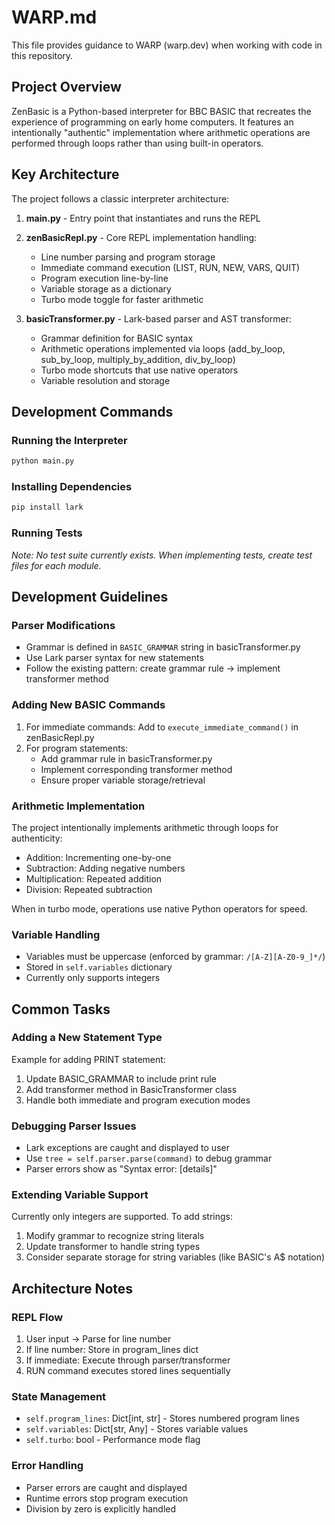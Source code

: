 # WARP.md

This file provides guidance to WARP (warp.dev) when working with code in this repository.

## Project Overview

ZenBasic is a Python-based interpreter for BBC BASIC that recreates the experience of programming on early home computers. It features an intentionally "authentic" implementation where arithmetic operations are performed through loops rather than using built-in operators.

## Key Architecture

The project follows a classic interpreter architecture:

1. **main.py** - Entry point that instantiates and runs the REPL
2. **zenBasicRepl.py** - Core REPL implementation handling:
   - Line number parsing and program storage
   - Immediate command execution (LIST, RUN, NEW, VARS, QUIT)
   - Program execution line-by-line
   - Variable storage as a dictionary
   - Turbo mode toggle for faster arithmetic

3. **basicTransformer.py** - Lark-based parser and AST transformer:
   - Grammar definition for BASIC syntax
   - Arithmetic operations implemented via loops (add_by_loop, sub_by_loop, multiply_by_addition, div_by_loop)
   - Turbo mode shortcuts that use native operators
   - Variable resolution and storage

## Development Commands

### Running the Interpreter
```bash
python main.py
```

### Installing Dependencies
```bash
pip install lark
```

### Running Tests
*Note: No test suite currently exists. When implementing tests, create test files for each module.*

## Development Guidelines

### Parser Modifications
- Grammar is defined in `BASIC_GRAMMAR` string in basicTransformer.py
- Use Lark parser syntax for new statements
- Follow the existing pattern: create grammar rule → implement transformer method

### Adding New BASIC Commands
1. For immediate commands: Add to `execute_immediate_command()` in zenBasicRepl.py
2. For program statements: 
   - Add grammar rule in basicTransformer.py
   - Implement corresponding transformer method
   - Ensure proper variable storage/retrieval

### Arithmetic Implementation
The project intentionally implements arithmetic through loops for authenticity:
- Addition: Incrementing one-by-one
- Subtraction: Adding negative numbers
- Multiplication: Repeated addition
- Division: Repeated subtraction

When in turbo mode, operations use native Python operators for speed.

### Variable Handling
- Variables must be uppercase (enforced by grammar: `/[A-Z][A-Z0-9_]*/`)
- Stored in `self.variables` dictionary
- Currently only supports integers

## Common Tasks

### Adding a New Statement Type
Example for adding PRINT statement:
1. Update BASIC_GRAMMAR to include print rule
2. Add transformer method in BasicTransformer class
3. Handle both immediate and program execution modes

### Debugging Parser Issues
- Lark exceptions are caught and displayed to user
- Use `tree = self.parser.parse(command)` to debug grammar
- Parser errors show as "Syntax error: [details]"

### Extending Variable Support
Currently only integers are supported. To add strings:
1. Modify grammar to recognize string literals
2. Update transformer to handle string types
3. Consider separate storage for string variables (like BASIC's A$ notation)

## Architecture Notes

### REPL Flow
1. User input → Parse for line number
2. If line number: Store in program_lines dict
3. If immediate: Execute through parser/transformer
4. RUN command executes stored lines sequentially

### State Management
- `self.program_lines`: Dict[int, str] - Stores numbered program lines
- `self.variables`: Dict[str, Any] - Stores variable values
- `self.turbo`: bool - Performance mode flag

### Error Handling
- Parser errors are caught and displayed
- Runtime errors stop program execution
- Division by zero is explicitly handled
